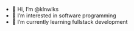 - 👋 Hi, I’m @klnwlks
- 👀 I’m interested in software programming
- 🌱 I’m currently learning fullstack development

